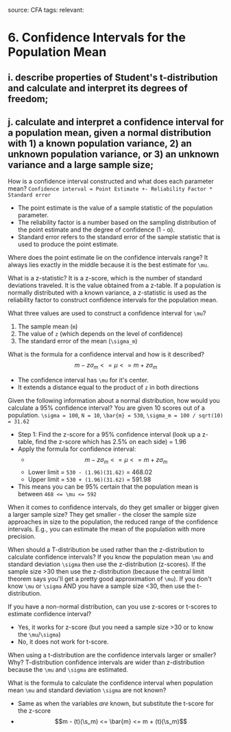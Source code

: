 source: CFA
tags: 
relevant: 

# 6. Confidence Intervals for the Population Mean

## i. describe properties of Student's t-distribution and calculate and interpret its degrees of freedom;
## j. calculate and interpret a confidence interval for a population mean, given a normal distribution with 1) a known population variance, 2) an unknown population variance, or 3) an unknown variance and a large sample size;

How is a confidence interval constructed and what does each parameter mean?
`Confidence interval = Point Estimate +- Reliability Factor * Standard error`
- The point estimate is the value of a sample statistic of the population parameter.
- The reliability factor is a number based on the sampling distribution of the point estimate and the degree of confidence (1 - α).
- Standard error refers to the standard error of the sample statistic that is used to produce the point estimate.

Where does the point estimate lie on the confidence intervals range?
It always lies exactly in the middle because it is the best estimate for `\mu`.

What is a z-statistic?
It is a z-score, which is the number of standard deviations traveled. It is the value obtained from a z-table. If a population is normally distributed with a known variance, a z-statistic is used as the reliability factor to construct confidence intervals for the population mean.

What three values are used to construct a confidence interval for `\mu`?
1. The sample mean (`m`)
2. The value of `z` (which depends on the level of confidence)
3. The standard error of the mean (`\sigma_m`)

What is the formula for a confidence interval and how is it described?
$$m - z \sigma_m <= \mu <= m + z \sigma_m$$
- The confidence interval has `\mu` for it's center.
- It extends a distance equal to the product of `z` in both directions

Given the following information about a normal distribution, how would you calculate a 95% confidence interval? You are given 10 scores out of a population. `\sigma = 100`, `N = 10`, `\bar{m} = 530`, `\sigma_m = 100 / sqrt(10) = 31.62`
- Step 1: Find the z-score for a 95% confidence interval (look up a z-table, find the z-score which has 2.5% on each side) = 1.96
- Apply the formula for confidence interval:
	- $$m - z \sigma_m <= \mu <= m + z \sigma_m$$
	- Lower limit = `530 - (1.96)(31.62)` = 468.02
	- Upper limit = `530 + (1.96)(31.62)` = 591.98
- This means you can be 95% certain that the population mean is between `468 <= \mu <= 592`

When it comes to confidence intervals, do they get smaller or bigger given a larger sample size?
They get smaller - the closer the sample size approaches in size to the population, the reduced range of the confidence intervals. E.g., you can estimate the mean of the population with more precision.


When should a T-distribution be used rather than the z-distribution to calculate confidence intervals?
If you know the population mean `\mu` and standard deviation `\sigma` then use the z-distribution (z-scores). If the sample size >30 then use the z-distribution (because the central limit theorem says you'll get a pretty good approximation of `\mu`). If you don't know `\mu` or `\sigma` AND you have a sample size <30, then use the t-distribution.

If you have a non-normal distribution, can you use z-scores or t-scores to estimate confidence interval?
- Yes, it works for z-score (but you need a sample size >30 or to know the `\mu`/`\sigma`)
- No, it does not work for t-score. 

When using a t-distribution are the confidence intervals larger or smaller? Why?
T-distribution confidence intervals are wider than z-distribution because the `\mu` and `\sigma` are estimated.

What is the formula to calculate the confidence interval when population mean `\mu` and standard deviation `\sigma` are not known?
- Same as when the variables _are_ known, but substitute the t-score for the z-score
- $$m - (t)(\s_m) <= \bar{m} <= m + (t)(\s_m)$$

